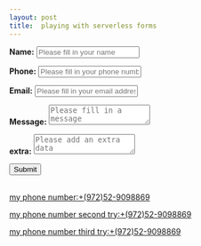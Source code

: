```yaml
---
layout: post
title:  playing with serverless forms  
---
```


<form method="post" action="https://www.example.org/" id="example-form-2">
   <p>
       <label for="example-name"><b>Name:</b></label> <input type="text" name="name" id="example-name" placeholder="Please fill in your name" />
   </p>
   <p>
       <label for="example-phone"><b>Phone:</b></label> <input type="tel" name="phone" id="example-phone" placeholder="Please fill in your phone number" />
   </p>
   <p>
       <label for="example-email"><b>Email:</b></label> <input type="email" name="email" id="example-email" placeholder="Please fill in your email address" />
   </p>
   <p>
       <label for="example-message"><b>Message:</b></label> <textarea name="message" id="example-message" placeholder="Please fill in a message"></textarea>
   </p>
   <p>
       <label for="example-message"><b>extra:</b></label> <textarea name="extra" id="example-extra" placeholder="Please add an extra data"></textarea>
   </p>
   <p>
       <hidden name="lc_id" id="leadclient-id" value="lc__iRJBvBiIQBEu_ch"></hidden>
   </p>
   <p>
       <button type="submit">Submit</button>
   </p>
</form>
<br/>
<a href="tel:+972529098869;ext=88" lc_phone>my phone number:+(972)52-9098869</a></br>

<a href="tel:+972529098869,88" lc_phone>my phone number second try:+(972)52-9098869</a></br>

<a href="tel:+972529098869p88" lc_phone>my phone number third try:+(972)52-9098869</a>
<br/>
